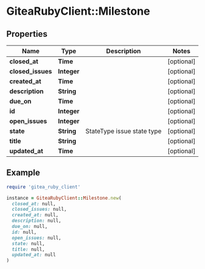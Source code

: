 # GiteaRubyClient::Milestone

## Properties

| Name | Type | Description | Notes |
| ---- | ---- | ----------- | ----- |
| **closed_at** | **Time** |  | [optional] |
| **closed_issues** | **Integer** |  | [optional] |
| **created_at** | **Time** |  | [optional] |
| **description** | **String** |  | [optional] |
| **due_on** | **Time** |  | [optional] |
| **id** | **Integer** |  | [optional] |
| **open_issues** | **Integer** |  | [optional] |
| **state** | **String** | StateType issue state type | [optional] |
| **title** | **String** |  | [optional] |
| **updated_at** | **Time** |  | [optional] |

## Example

```ruby
require 'gitea_ruby_client'

instance = GiteaRubyClient::Milestone.new(
  closed_at: null,
  closed_issues: null,
  created_at: null,
  description: null,
  due_on: null,
  id: null,
  open_issues: null,
  state: null,
  title: null,
  updated_at: null
)
```

